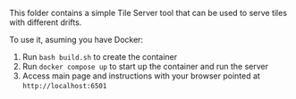 This folder contains a simple Tile Server tool that can be used to serve tiles with different drifts.

To use it, asuming you have Docker:
1. Run `bash build.sh` to create the container
1. Run `docker compose up` to start up the container and run the server
1. Access main page and instructions with your browser pointed at `http://localhost:6501`
